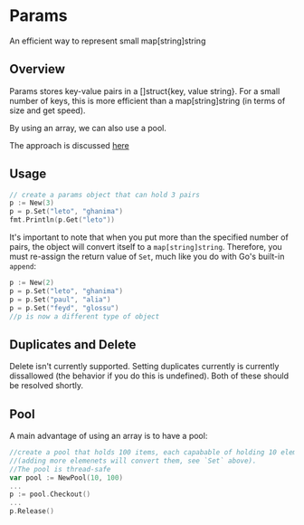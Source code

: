 # Params

An efficient way to represent small map[string]string

## Overview

Params stores key-value pairs in a []struct{key, value string}. For a small number of keys, this is more efficient than a map[string]string (in terms of size and get speed).

By using an array, we can also use a pool.

The approach is discussed [here](http://openmymind.net/Using-Small-Arrays-Instead-Of-Small-Dictionary/)

## Usage

```go
// create a params object that can hold 3 pairs
p := New(3)
p = p.Set("leto", "ghanima")
fmt.Println(p.Get("leto"))
```

It's important to note that when you put more than the specified number of pairs, the object will convert itself to a `map[string]string`. Therefore, you must re-assign the return value of `Set`, much like you do with Go's built-in `append`:

```go
p := New(2)
p = p.Set("leto", "ghanima")
p = p.Set("paul", "alia")
p = p.Set("feyd", "glossu")
//p is now a different type of object
```

## Duplicates and Delete
Delete isn't currently supported. Setting duplicates currently is currently dissallowed (the behavior if you do this is undefined). Both of these should be resolved shortly.

## Pool
A main advantage of using an array is to have a pool:

```go
//create a pool that holds 100 items, each capabable of holding 10 elements
//(adding more elemenets will convert them, see `Set` above).
//The pool is thread-safe
var pool := NewPool(10, 100)
...
p := pool.Checkout()
...
p.Release()
```
